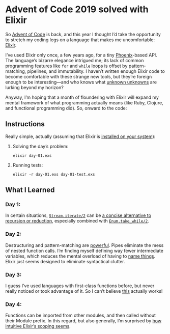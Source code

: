 # Advent of Code 2019 solved with Elixir

So [Advent of Code](https://adventofcode.com/) is back, and this year I thought I’d take the opportunity to stretch my coding legs on a language that makes me uncomfortable: [Elixir](https://elixir-lang.org/).

I’ve used Elixir only once, a few years ago, for a tiny [Phoenix](https://www.phoenixframework.org/)-based API. The language’s bizarre elegance intrigued me; its lack of common programming features like `for` and `while` loops is offset by pattern-matching, pipelines, and immutability. I haven’t written enough Elixir code to become comfortable with these strange new tools, but they’re foreign enough to be interesting—and who knows what [unknown unknowns](https://en.wikipedia.org/wiki/There_are_known_knowns) are lurking beyond my horizon?

Anyway, I’m hoping that a month of floundering with Elixir will expand my mental framework of what programming actually means (like Ruby, Clojure, and functional programming did). So, onward to the code:

## Instructions

Really simple, actually (assuming that Elixir is [installed on your system](https://elixir-lang.org/install.html)):

1. Solving the day’s problem:

    `elixir day-01.exs`

2. Running tests:

    `elixir -r day-01.exs day-01-test.exs`

## What I Learned

### Day 1:

  In certain situations, [`Stream.iterate/2`](https://hexdocs.pm/elixir/Stream.html#iterate/2) can be [a concise alternative to recursion or reduction](https://github.com/zacwasielewski/adventofcode-2019-elixir/blob/master/day-01/day-01.exs#L20), especially combined with [`Enum.take_while/2`](https://hexdocs.pm/elixir/Enum.html#take_while/2).

### Day 2:

  Destructuring and pattern-matching are [powerful](https://github.com/zacwasielewski/adventofcode-2019-elixir/blob/bdb126c91325329b2e4c73eed1d90663d2b86e94/day-02/day-02.exs#L58). Pipes eliminate the mess of nested function calls. I’m finding myself defining way fewer intermediate variables, which reduces the mental overload of having to [name things](https://quotesondesign.com/phil-karlton/). Elixir just seems designed to eliminate syntactical clutter.

### Day 3:

  I guess I’ve used languages with first-class functions before, but never really noticed or took advantage of it. So I can’t believe [this](https://github.com/zacwasielewski/adventofcode-2019-elixir/blob/master/day-03/day-03.exs#L28) actually works!

### Day 4:

  Functions can be imported from other modules, and then called without their Module prefix. In this regard, but also generally, I’m surprised by [how intuitive Elixir’s scoping seems](https://thepugautomatic.com/2015/11/elixir-scoping/).